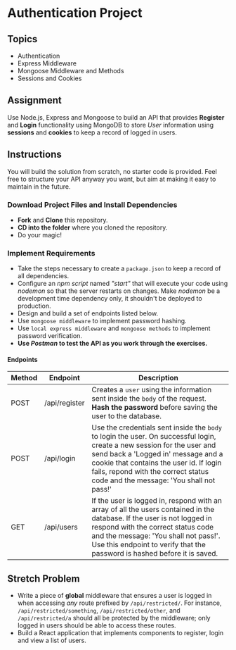 # Authentication Project

## Topics

* Authentication
* Express Middleware
* Mongoose Middleware and Methods
* Sessions and Cookies

## Assignment

Use Node.js, Express and Mongoose to build an API that provides **Register** and **Login** functionality using MongoDB to store _User_ information using **sessions** and **cookies** to keep a record of logged in users.

## Instructions

You will build the solution from scratch, no starter code is provided. Feel free to structure your API anyway you want, but aim at making it easy to maintain in the future.

### Download Project Files and Install Dependencies

* **Fork** and **Clone** this repository.
* **CD into the folder** where you cloned the repository.
* Do your magic!

### Implement Requirements

* Take the steps necessary to create a `package.json` to keep a record of all dependencies.
* Configure an _npm script_ named _"start"_ that will execute your code using _nodemon_ so that the server restarts on changes. Make _nodemon_ be a development time dependency only, it shouldn't be deployed to production.
* Design and build a set of endpoints listed below.
* Use `mongoose middleware` to implement password hashing.
* Use `local express middleware` and `mongoose methods` to implement password verification.
* **Use _Postman_ to test the API as you work through the exercises.**

#### Endpoints

| Method | Endpoint      | Description                                                                                                                                                                                                                                                                                 |
| ------ | ------------- | ------------------------------------------------------------------------------------------------------------------------------------------------------------------------------------------------------------------------------------------------------------------------------------------- |
| POST   | /api/register | Creates a `user` using the information sent inside the `body` of the request. **Hash the password** before saving the user to the database.                                                                                                                                                 |
| POST   | /api/login    | Use the credentials sent inside the `body` to login the user. On successful login, create a new session for the user and send back a 'Logged in' message and a cookie that contains the user id. If login fails, repond with the correct status code and the message: 'You shall not pass!' |
| GET    | /api/users    | If the user is logged in, respond with an array of all the users contained in the database. If the user is not logged in respond with the correct status code and the message: 'You shall not pass!'. Use this endpoint to verify that the password is hashed before it is saved.            |

## Stretch Problem

* Write a piece of **global** middleware that ensures a user is logged in when accessing _any_ route prefixed by `/api/restricted/`. For instance, `/api/restricted/something`, `/api/restricted/other`, and `/api/restricted/a` should all be protected by the middleware; only logged in users should be able to access these routes.
* Build a React application that implements components to register, login and view a list of users.
